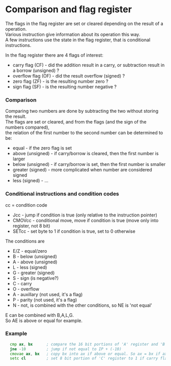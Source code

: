 # Comparison and flag register

The flags in the flag register are set or cleared depending on the result of a operation. <br>
Various instruction give information about its operation this way. <br>
A few instructions use the state in the flag register, that is conditional instructions.

In the flag register there are 4 flags of interest:
- carry flag (CF) - did the addition result in a carry, or subtraction result in a borrow (unsigned) ?
- overflow flag (OF) - did the result overflow (signed) ?
- zero flag (ZF) - is the resulting number zero ?
- sign flag (SF) - is the resulting number negative ?

### Comparison
Comparing two numbers are done by subtracting the two without storing the result. <br>
The flags are set or cleared, and from the flags (and the sign of the numbers compared), <br>
the relation of the first number to the second number can be determined to be: <br>
- equal - if the zero flag is set
- above (unsigned) - if carry/borrow is cleared, then the first number is larger
- below (unsigned) - if carry/borrow is set, then the first number is smaller
- greater (signed) - more complicated when number are considered signed
- less (signed) - ...

### Conditional instructions and condition codes
cc = condition code
- Jcc - jump if condition is true (only relative to the instruction pointer)
- CMOVcc - conditional move, move if condition is true (move only into register, not 8 bit)
- SETcc - set byte to 1 if condition is true, set to 0 otherwise

The conditions are
- E/Z - equal/zero
- B - below (unsigned)
- A - above (unsigned)
- L - less (signed)
- G - greater (signed)
- S - sign (is negative?)
- C - carry
- O - overflow
- A - auxillary (not used, it's a flag)
- P - parity (not used, it's a flag)
- N - not, is combined with the other conditions, so NE is 'not equal'

E can be combined with B,A,L,G. <br>
So AE is above or equal for example.

### Example
```asm
  cmp ax, bx      ; compare the 16 bit portions of 'A' register and 'B' (ax - bx and set the flags)
  jne -10         ; jump if not equal to IP + (-10)
  cmovae ax, bx   ; copy bx into ax if above or equal. So ax = bx if ax >= bx
  setc cl         ; set 8 bit portion of 'C' register to 1 if carry flag is set, 0 otherwise.
```
